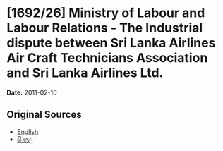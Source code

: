 # [1692/26] Ministry of Labour and Labour Relations - The Industrial dispute between Sri Lanka Airlines Air Craft Technicians Association and Sri Lanka Airlines Ltd.

**Date:** 2011-02-10

## Original Sources

- [English](https://documents.gov.lk/view/extra-gazettes/2011/2/1692-26_E.pdf)
- [සිංහල](https://documents.gov.lk/view/extra-gazettes/2011/2/1692-26_S.pdf)
